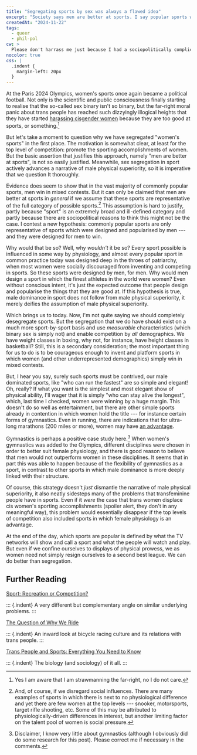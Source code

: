 ```yaml
---
title: "Segregating sports by sex was always a flawed idea"
excerpt: "Society says men are better at sports. I say popular sports were merely designed by men, for men."
createdAt: "2024-11-22"
tags:
  - queer
  - phil-pol
cw: >
  Please don't harrass me just because I had a sociopolitically complicated thought, kthxbye.
nocolor: true
css: |
  .indent {
    margin-left: 20px
  }
---
```


At the Paris 2024 Olympics, women's sports once again became a political
football. Not only is the scientific and public consciousness finally starting
to realise that the so-called sex binary isn't so binary, but the far-right
moral panic about trans people has reached such dizzyingly illogical heights
that they have started [harassing cisgender
women](https://edition.cnn.com/2024/08/02/sport/who-is-imane-khelif-olympic-boxer-intl/)
because they are too good at sports, or something.[^something]

[^something]: Yes I am aware that I am strawmanning the far-right, no I do not
    care.

But let's take a moment to question why we have segregated "women's sports" in
the first place. The motivation is somewhat clear, at least for the top level
of competition: promote the sporting accomplishments of women. But the basic
assertion that justifies this approach, namely "men are better at sports", is
not so easily justified. Meanwhile, sex segregation in sport actively advances
a narrative of male physical superiority, so it is imperative that we question
It thoroughly.

Evidence does seem to show that in the vast majority of commonly popular
sports, men win in mixed contests. But it can only be claimed that men are
better at sports in _general_ if we assume that these sports are representative
of the full category of possible sports.[^social] This assumption is hard to
justify, partly because "sport" is an extremely broad and ill-defined category
and partly because there are sociopolitical reasons to think this might not be
the case. I contest a new hypothesis: commonly popular sports are only
representative of sports which were designed and popularised by men --- and they
were designed for men to win.

[^social]: And, of course, if we disregard social influences. There are many
    examples of sports in which there is next to no physiological difference
    and yet there are few women at the top levels --- snooker, motorsports,
    target rifle shooting, etc. Some of this may be attributed to
    physiologically-driven differences in interest, but another limiting factor
    on the talent pool of women is social pressure.

Why would that be so? Well, why _wouldn't_ it be so? Every sport possible is
influenced in some way by physiology, and almost every popular sport in common
practice today was designed deep in the throes of patriarchy, when most women
were socially discouraged from inventing and competing in sports. So these
sports were designed by men, for men. Why would men design a sport in which the
finest athletes in the world were women? Even without conscious intent, it's
just the expected outcome that people design and popularise the things that
they are good at. If this hypothesis is true, male dominance in sport does not
follow from male physical superiority, it merely deifies the assumption of male
physical superiority.

Which brings us to today. Now, I'm not quite saying we should completely
desegregate sports. But the segregation that we do have should exist on a much
more sport-by-sport basis and use _measurable_ characteristics (which binary
sex is simply not) and enable competition by _all_ demographics. We have weight
classes in boxing, why not, for instance, have height classes in basketball?
Still, this is a secondary consideration; the most important thing for us to do
is to be courageous enough to invent and platform sports in which women (and
other underrepresented demographics) simply win in mixed contests.

But, I hear you say, surely such sports must be contrived, our male dominated
sports, like "who can run the fastest" are so simple and elegant! Oh, really?
If what you want is the simplest and most elegant show of physical ability,
I'll wager that it is simply "who can stay alive the longest", which, last time
I checked, women were winning by a huge margin. This doesn't do so well as
entertainment, but there are other simple sports already in contention in which
women hold the title --- for instance certain forms of gymnastics. Even in
running, there are indications that for ultra-long marathons (200 miles or
more), women may have [an advantage](https://runrepeat.com/state-of-ultra-running).

Gymnastics is perhaps a positive case study here.[^gymnastics] When women's
gymnastics was added to the Olympics, different disciplines were chosen in
order to better suit female physiology, and there is good reason to believe
that men would not outperform women in these disciplines. It seems that in part
this was able to happen because of the flexibility of gymnastics as a sport, in
contrast to other sports in which male dominance is more deeply linked with
their structure.

[^gymnastics]: Disclaimer, I know very little about gymnastics (although I
    obviously did do some research for this post). Please correct me if
    necessary in the comments.

Of course, this strategy doesn't _just_ dismantle the narrative of male
physical superiority, it also neatly sidesteps many of the problems that
transfeminine people have in sports. Even if it _were_ the case that trans
women displace cis women's sporting accomplishments (spoiler alert,
they don't in any meaningful way), this problem would essentially disappear if
the top levels of competition also included sports in which female physiology
is an advantage.

At the end of the day, which sports are popular is defined by what the TV
networks will show and call a sport and what the people will watch and play.
But even if we confine ourselves to displays of physical prowess, we as women
need not simply resign ourselves to a second best league. We can do better than
segregation.

## Further Reading

[Sport: Recreation or Competition?](https://tara-e-thoughts.blogspot.com/2024/08/sport-recreation-or-competition.html)

::: {.indent}
A very different but complementary angle on similar underlying problems.
:::

[The Question of Why We Ride](https://noahart.substack.com/p/the-question-of-why-we-ride)

::: {.indent}
An inward look at bicycle racing culture and its relations with trans people.
:::

[Trans People and Sports: Everything You Need to
Know](https://juliaserano.substack.com/p/trans-people-and-sports-everything)

::: {.indent}
The biology (and sociology) of it all.
:::
